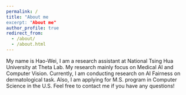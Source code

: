 ```yaml
---
permalink: /
title: "About me
excerpt: "About me"
author_profile: true
redirect_from: 
  - /about/
  - /about.html
---
```

 My name is Hao-Wei, I am a research assistant at National Tsing Hua University at Theta Lab. My research mainly focus on Medical AI and Computer Vision.
 Currently, I am conducting research on AI Fairness on dermatological task. Also, I am applying for M.S. program in Computer Science in the U.S. Feel free to contact me if you have any questions!
